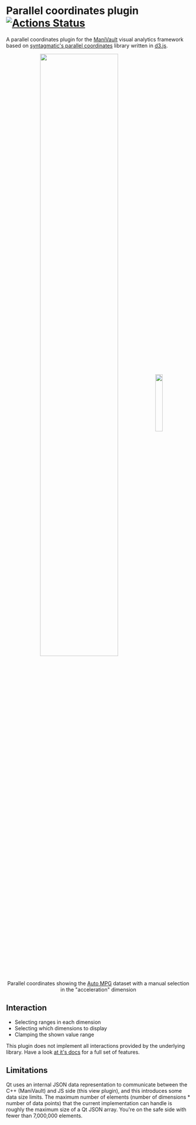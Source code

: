 # Parallel coordinates plugin [![Actions Status](https://github.com/ManiVaultStudio/ParallelCoordinatesPlugin/workflows/ParallelCoordinatesPlugin/badge.svg)](https://github.com/ManiVaultStudio/ParallelCoordinatesPlugin/actions)

A parallel coordinates plugin for the [ManiVault](https://github.com/ManiVaultStudio/core) visual analytics framework based on [syntagmatic's parallel coordinates](https://github.com/syntagmatic/parallel-coordinates) library written in [d3.js](https://github.com/d3/d3).

<p align="middle">
  <img src="https://github.com/ManiVaultStudio/ParallelCoordinatesPlugin/assets/58806453/82833616-d2e1-4907-a421-52e4a223cc2a" align="middle" width="65%" />
  <img src="https://github.com/ManiVaultStudio/ParallelCoordinatesPlugin/assets/58806453/177bd5e1-96be-4b55-961f-f87c06cec443" align="middle" width="20%" /> </br>
  Parallel coordinates showing the  <a href="https://doi.org/10.24432/C5859H">Auto MPG</a> dataset with a manual selection in the "acceleration" dimension
</p>

## Interaction
- Selecting ranges in each dimension
- Selecting which dimensions to display
- Clamping the shown value range

This plugin does not implement all interactions provided by the underlying library. Have a look [at it's docs](https://syntagmatic.github.io/parallel-coordinates/) for a full set of features.

## Limitations
Qt uses an internal JSON data representation to communicate between the C++ (ManiVault) and JS side (this view plugin), and this introduces some data size limits. 
The maximum number of elements (number of dimensions * number of data points) that the current implementation can handle is roughly the maximum size of a Qt JSON array. 
You're on the safe side with fewer than 7,000,000 elements. 
